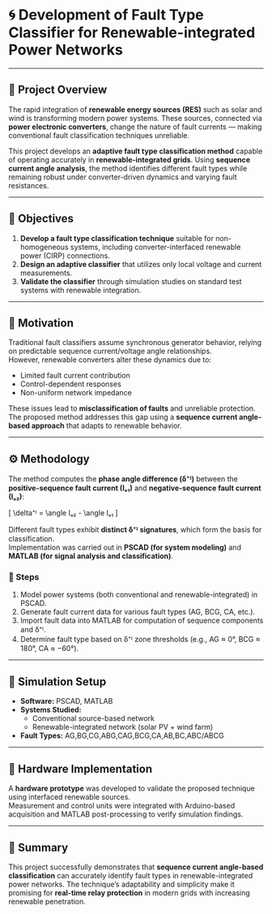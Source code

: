 
# 🌀 Development of Fault Type Classifier for Renewable-integrated Power Networks  

---

## 📖 Project Overview  

The rapid integration of **renewable energy sources (RES)** such as solar and wind is transforming modern power systems. These sources, connected via **power electronic converters**, change the nature of fault currents — making conventional fault classification techniques unreliable.  

This project develops an **adaptive fault type classification method** capable of operating accurately in **renewable-integrated grids**. Using **sequence current angle analysis**, the method identifies different fault types while remaining robust under converter-driven dynamics and varying fault resistances.  

---

## 🎯 Objectives  

1. **Develop a fault type classification technique** suitable for non-homogeneous systems, including converter-interfaced renewable power (CIRP) connections.  
2. **Design an adaptive classifier** that utilizes only local voltage and current measurements.  
3. **Validate the classifier** through simulation studies on standard test systems with renewable integration.  

---

## 🧠 Motivation  

Traditional fault classifiers assume synchronous generator behavior, relying on predictable sequence current/voltage angle relationships.  
However, renewable converters alter these dynamics due to:  
- Limited fault current contribution  
- Control-dependent responses  
- Non-uniform network impedance  

These issues lead to **misclassification of faults** and unreliable protection. The proposed method addresses this gap using a **sequence current angle-based approach** that adapts to renewable behavior.  

---

## ⚙️ Methodology  

The method computes the **phase angle difference (δ⁺ᴵ)** between the **positive-sequence fault current (Iₐ₁)** and **negative-sequence fault current (Iₐ₂)**:  

\[
\delta⁺ᴵ = \angle Iₐ₂ - \angle Iₐ₁
\]

Different fault types exhibit **distinct δ⁺ᴵ signatures**, which form the basis for classification.  
Implementation was carried out in **PSCAD (for system modeling)** and **MATLAB (for signal analysis and classification)**.

### 🧩 Steps
1. Model power systems (both conventional and renewable-integrated) in PSCAD.  
2. Generate fault current data for various fault types (AG, BCG, CA, etc.).  
3. Import fault data into MATLAB for computation of sequence components and δ⁺ᴵ.  
4. Determine fault type based on δ⁺ᴵ zone thresholds (e.g., AG ≈ 0°, BCG ≈ 180°, CA ≈ −60°).  

---

## 🧪 Simulation Setup  

- **Software:** PSCAD, MATLAB  
- **Systems Studied:**  
  - Conventional source-based network  
  - Renewable-integrated network (solar PV + wind farm)  
- **Fault Types:** AG,BG,CG,ABG,CAG,BCG,CA,AB,BC,ABC/ABCG


---



## 🔧 Hardware Implementation  

A **hardware prototype** was developed to validate the proposed technique using interfaced renewable sources.  
Measurement and control units were integrated with Arduino-based acquisition and MATLAB post-processing to verify simulation findings.



---

## 🧾 Summary  

This project successfully demonstrates that **sequence current angle-based classification** can accurately identify fault types in renewable-integrated power networks. The technique’s adaptability and simplicity make it promising for **real-time relay protection** in modern grids with increasing renewable penetration.
